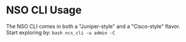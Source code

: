 # NSO CLI Usage

The NSO CLI comes in both a "Juniper-style" and a "Cisco-style" flavor. Start exploring by: 
    ```bash
ncs_cli -u admin -C ```

